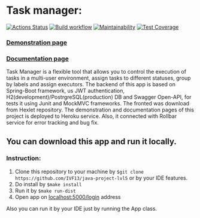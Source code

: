 # Task manager:
[![Actions Status](https://github.com/IVF13/java-project-lvl5/workflows/hexlet-check/badge.svg)](https://github.com/IVF13/java-project-lvl5/actions)
[![Build workflow](https://github.com/IVF13/java-project-lvl5/actions/workflows/build.yml/badge.svg)](https://github.com/IVF13/java-project-lvl5/actions/workflows/build.yml)
[![Maintainability](https://api.codeclimate.com/v1/badges/49f0669aaa1c728da4cb/maintainability)](https://codeclimate.com/github/IVF13/java-project-lvl5/maintainability)
[![Test Coverage](https://api.codeclimate.com/v1/badges/49f0669aaa1c728da4cb/test_coverage)](https://codeclimate.com/github/IVF13/java-project-lvl5/test_coverage)
### [Demonstration page](https://majestic-lassen-volcanic-51335.herokuapp.com/login "Task manager")
### [Documentation page](https://majestic-lassen-volcanic-51335.herokuapp.com/swagger-ui.html "Swagger")  

Task Manager is a flexible tool that allows you to control the execution of tasks in a multi-user environment, assign tasks to different statuses, group by labels and assign executors.
The backend of this app is based on Spring-Boot framework, us JWT authentication, H2(development)/PostrgreSQL(production) DB and Swagger Open-API, for tests it using Junit and MockMVC frameworks. 
The fronted was download from Hexlet repository.
The demonstration and documentation pages of this project is deployed to Heroku service. Also, it connected with Rollbar service for error tracking and bug fix.
## You can download this app and run it locally.
### Instruction:
1. Clone this repository to your machine by ```$git clone https://github.com/IVF13/java-project-lvl5``` or by your IDE features.
2. Do install by ```$make install```
3. Run it by ```$make run-dist```
4. Open app on [localhost:5000/login](http://localhost:5000/login) address  

Also you can run it by your IDE just by running the App class.  
